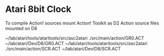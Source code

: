# Atari 8bit Clock

To compile Action! sources mount Action! Toolkit as D2
Action source files mounted on D8

~/lab/atari/tools/ataritools/src/asc2atari ./src/main/action/GR0.ACT ~/lab/atari/Dev/D8/GR0.ACT
~/lab/atari/tools/ataritools/src/asc2atari ./src/main/action/SCR.ACT ~/lab/atari/Dev/D8/SCR.ACT
